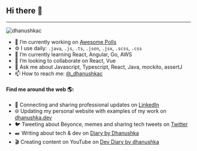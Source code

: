 ## Hi there 👦
---

<p align="left"> <img src="https://komarev.com/ghpvc/?username=dhanushkac" alt="dhanushkac" /> </p>

- 🔭 I’m currently working on [Awesome Polls](https://github.com/dhanushkac/Awesome-Polls)
- ⚙️ I use daily: `.java`, `.js`, `.ts`, `.json`, `.jsx`, `.scss`, `.css`
- 🌱 I’m currently learning React, Angular, Go, AWS
- 👯 I’m looking to collaborate on React, Vue
- 💬 Ask me about Javascript, Typescript, React, Java, mockito, assertJ
- 📫 How to reach me: [@_dhanushkac](https://twitter.com/_dhanushkac)

#### Find me around the web 🌎:
- 💼 Connecting and sharing professional updates on <a href="https://www.linkedin.com/in/dhanushkac/">LinkedIn</a>
- 🌐 Updating my personal website with examples of my work on <a href="https://dhanushka.dev/">dhanushka.dev</a>
- 🐦 Tweeting about Beyonce, memes and sharing tech tweets on <a href="https://twitter.com/_dhanushkac">Twitter</a>
- ✒️ Writing about tech & dev on <a href="https://diarybydhanushka.dev/">Diary by Dhanushka</a>
- 🎬 Creating content on YouTube on <a href="https://www.youtube.com/channel/UCM2zpy5ZLgzFVCbUDsrSUaQ">Dev Diary by dhanushka</a>

<!--
- 😄 Pronouns: ...
- ⚡ Fun fact: ...
